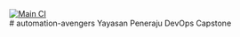 <div>
    <a href="https://github.com/naeem-bebit/automation-avengers/actions/workflows/ci.yaml"><img src="https://github.com/naeem-bebit/automation-avengers/actions/workflows/main.yml/badge.svg" alt="Main CI"></a>
</div>
# automation-avengers
Yayasan Peneraju DevOps Capstone
